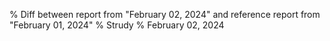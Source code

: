 % Diff between report from "February 02, 2024" and reference report from "February 01, 2024"
% Strudy
% February 02, 2024


